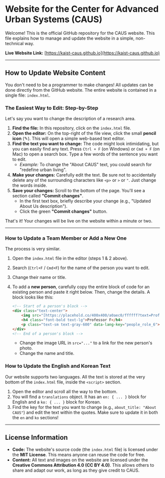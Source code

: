 # Website for the Center for Advanced Urban Systems (CAUS)

Welcome! This is the official GitHub repository for the CAUS website. This file explains how to manage and update the website in a simple, non-technical way.

**Live Website Link:** [https://kaist-caus.github.io](https://kaist-caus.github.io)

---

## How to Update Website Content

You don't need to be a programmer to make changes! All updates can be done directly from the GitHub website. The entire website is contained in a single file: `index.html`.

### The Easiest Way to Edit: Step-by-Step

Let's say you want to change the description of a research area.

1.  **Find the file:** In this repository, click on the `index.html` file.
2.  **Open the editor:** On the top-right of the file view, click the small **pencil icon** (✎). This will open a simple web-based text editor.
3.  **Find the text you want to change:** The code might look intimidating, but you can easily find any text. Press `Ctrl + F` (on Windows) or `Cmd + F` (on Mac) to open a search box. Type a few words of the sentence you want to edit.
    * *Example:* To change the "About CAUS" text, you could search for "redefine urban living".
4.  **Make your changes:** Carefully edit the text. Be sure not to accidentally delete any of the surrounding characters like `<p>` or `>` or `"`. Just change the words inside.
5.  **Save your changes:** Scroll to the bottom of the page. You'll see a section called **"Commit changes"**.
    * In the first text box, briefly describe your change (e.g., "Updated About Us description").
    * Click the green **"Commit changes"** button.

That's it! Your changes will be live on the website within a minute or two.

---

### How to Update a Team Member or Add a New One

The process is very similar.

1.  Open the `index.html` file in the editor (steps 1 & 2 above).
2.  Search (`Ctrl+F` / `Cmd+F`) for the name of the person you want to edit.
3.  Change their name or title.
4.  To add a **new person**, carefully copy the entire block of code for an existing person and paste it right below. Then, change the details. A block looks like this:

    ```html
    <!-- Start of a person's block -->
    <div class="text-center">
        <img src="[https://placehold.co/400x400/a0aec0/ffffff?text=Prof.+F](https://placehold.co/400x400/a0aec0/ffffff?text=Prof.+F)" class="w-32 h-32 mx-auto rounded-full mb-4 shadow-md" alt="Researcher Photo">
        <h4 class="font-bold text-lg">Professor F</h4>
        <p class="text-sm text-gray-600" data-lang-key="people_role_6">New Role</p>
    </div>
    <!-- End of a person's block -->
    ```

    * Change the image URL in `src="..."` to a link for the new person's photo.
    * Change the name and title.

### How to Update the English and Korean Text

Our website supports two languages. All the text is stored at the very bottom of the `index.html` file, inside the `<script>` section.

1.  Open the editor and scroll all the way to the bottom.
2.  You will find a `translations` object. It has an `en: { ... }` block for English and a `ko: { ... }` block for Korean.
3.  Find the key for the text you want to change (e.g., `about_title: "About CAUS"`) and edit the text within the quotes. Make sure to update it in both the `en` and `ko` sections!

---

## License Information

* **Code:** The website's source code (the `index.html` file) is licensed under the **MIT License**. This means anyone can reuse the code for free.
* **Content:** All text and images on the website are licensed under the **Creative Commons Attribution 4.0 (CC BY 4.0)**. This allows others to share and adapt our work, as long as they give credit to CAUS.
